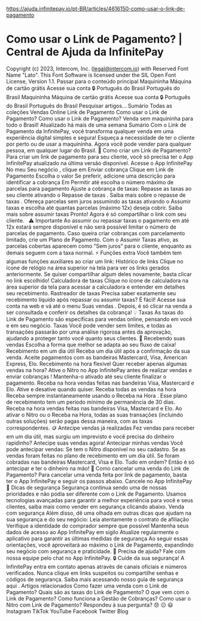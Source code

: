 https://ajuda.infinitepay.io/pt-BR/articles/4616150-como-usar-o-link-de-pagamento

# Como usar o Link de Pagamento? | Central de Ajuda da InfinitePay

Copyright (c) 2023, Intercom, Inc. (legal@intercom.io) with Reserved Font Name "Lato".
This Font Software is licensed under the SIL Open Font License, Version 1.1.
Passar para o conteúdo principal
Maquininha
Máquina de cartão grátis
Acesse sua conta 🔒
Português do Brasil
Português do Brasil
Maquininha
Máquina de cartão grátis
Acesse sua conta 🔒
Português do Brasil
Português do Brasil
Pesquisar artigos...
Sumário
Todas as coleções
Vendas Online
Link de Pagamento
Como usar o Link de Pagamento?
Como usar o Link de Pagamento?
Venda sem maquininha para todo o Brasil!
Atualizado há mais de uma semana
Sumário
Com o
Link de Pagamento
da InfinitePay, você transforma qualquer venda em uma experiência digital simples e segura!
Esqueça a necessidade de ter o cliente por perto ou de usar a maquininha. Agora você pode vender para qualquer pessoa, em qualquer lugar do Brasil.
📱 Como criar um Link de Pagamento?
Para criar um link de pagamento para seu cliente, você só precisa ter o App InfinitePay atualizado na última versão disponível.
Acesse o App InfinitePay
No meu
Seu negócio
, clique em
Enviar cobrança
Clique em
Link de Pagamento
Escolha o valor
Se preferir, adicione uma descrição para identificar a cobrança
Em
Permitir até
escolha o número máximo de parcelas para pagamento
Ajuste a cobrança de taxas:
Repasse as taxas ao seu cliente ativando o
Repasse de taxas
.
Saiba mais sobre o repasse de taxas
.
Ofereça parcelas sem juros assumindo as taxas ativando o
Assumir taxas
e escolha até quantas parcelas (máximo 12x) deseja cobrir.
Saiba mais sobre assumir taxas
Pronto! Agora é só compartilhar o link com seu cliente.
​
​
⚠️
Importante
Ao
assumir ou repassar
taxas o pagamento em até 12x estará sempre disponível e não será possível limitar o número de parcelas de pagamento. Caso queira criar cobranças com parcelamento limitado, crie um
Plano de Pagamento.
Com o
Assumir Taxas
ativo, as parcelas cobertas aparecem como “Sem juros” para o cliente, enquanto as demais seguem com a taxa normal.
⚡ Funções extra
Você também tem algumas funções auxiliares ao criar um link:
Histórico de links
Clique no ícone de relógio na área superior na tela para ver os links gerados anteriormente. Se quiser compartilhar algum deles novamente, basta clicar no link escolhido!
Calculadora de taxas
Clique no ícone de calculadora na área superior da tela para acessar a calculadora e entender em detalhes seu recebimento.
Rastreador de taxas
Precisa saber exatamente seu recebimento líquido após repassar ou assumir taxas? É fácil!
Acesse sua conta na web
e vá até o menu
Suas vendas
. Depois, é só clicar na venda a ser consultada e conferir os detalhes da cobrança!
💡 Taxas
As taxas do Link de Pagamento são específicas para vendas online, pensando em você e em seu negócio.
Taxas
Você pode vender sem limites, e todas as transações passarão por uma análise rigorosa antes da aprovação, ajudando a proteger tanto você quanto seus clientes.
💸 Recebendo suas vendas
Escolha a forma que melhor se adapta ao seu fluxo de caixa!
Recebimento em um dia útil
Receba um dia útil após a confirmação da sua venda.
Aceite pagamentos com as bandeiras Mastercard, Visa, American Express, Elo.
Recebimento na hora flexivel
Quer receber apenas algumas vendas na hora?
Ative o Nitro
no App InfinitePay
antes de realizar vendas e enviar cobranças
!
Mantenha-o ativado até seu cliente finalizar o pagamento.
Receba na hora vendas feitas nas bandeiras Visa, Mastercard e Elo.
Ative e desative quando quiser.
Receba todas as vendas na hora
Receba sempre instantaneamente usando o
Receba na Hora
.
Esse plano de recebimento tem um período mínimo de permanência de 30 dias.
Receba na hora vendas feitas nas bandeiras Visa, Mastercard e Elo.
Ao ativar o Nitro ou o Receba na Hora, todas as suas transações (incluindo outras soluções) serão pagas dessa maneira, com as taxas correspondentes.
🪙 Antecipe vendas já realizadas
Fez vendas para receber em um dia útil, mas surgiu um imprevisto e você precisa do dinheiro rapidinho? Antecipe suas vendas agora!
Antecipar minhas vendas
Você pode antecipar vendas:
Se tem o Nitro disponível no seu cadastro.
Se as vendas foram feitas no plano de recebimento em um dia útil.
Se foram cobradas nas bandeiras Mastercard, Visa e Elo.
Tudo em ordem? Então é só antecipar e ter o dinheiro na mão!
📌 Como cancelar uma venda do Link de Pagamento?
Para cancelar uma venda feita por link de pagamento, basta ter o App InfinitePay e seguir os passos abaixo.
Cancele no App InfinitePay
🔐 Dicas de segurança
Segurança continua sendo uma de nossas prioridades e não podia ser diferente com o Link de Pagamento.
Usamos tecnologias avançadas para garantir a melhor experiência para você e seus clientes, saiba mais como vender em segurança clicando abaixo.
Venda com segurança
Além disso, dê uma olhada em outras dicas que ajudam na sua segurança e do seu negócio:
Leia atentamente o contrato de afiliação
Verifique a identidade do comprador sempre que possível
Mantenha seus dados de acesso ao App InfinitePay em sigilo
Atualize regularmente o aplicativo para garantir as últimas medidas de segurança
Ao seguir essas orientações, você aproveitará ao máximo o Link de Pagamento, expandindo seu negócio com segurança e praticidade.
🔔 Precisa de ajuda?
Fale com nossa equipe pelo chat no App InfinitePay.
🔒 Cuide da sua segurança!
A InfinitePay entra em contato apenas através de canais oficiais e números verificados. Nunca clique em links suspeitos ou compartilhe senhas e códigos de segurança.
Saiba mais acessando nosso
guia de segurança aqui
.
Artigos relacionados
Como fazer uma venda com o Link de Pagamento?
Quais são as taxas do Link de Pagamento?
O que vem com o Link de Pagamento?
Como funciona a Gestão de Cobranças?
Como usar o Nitro com Link de Pagamento?
Respondeu à sua pergunta?
😞
😐
😃
Instagram
TikTok
YouTube
Facebook
Twitter
Blog
